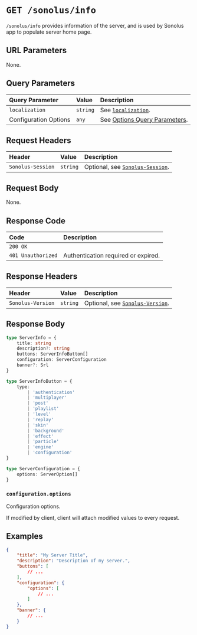 # `GET /sonolus/info`

`/sonolus/info` provides information of the server, and is used by Sonolus app to populate server home page.

## URL Parameters

None.

## Query Parameters

| Query Parameter       | Value    | Description                                                                   |
| :-------------------- | :------- | :---------------------------------------------------------------------------- |
| `localization`        | `string` | See [`localization`](../query-parameters/localization).                       |
| Configuration Options | `any`    | See [Options Query Parameters](../query-parameters/options-query-parameters). |

## Request Headers

| Header            | Value    | Description                                                    |
| :---------------- | :------- | :------------------------------------------------------------- |
| `Sonolus-Session` | `string` | Optional, see [`Sonolus-Session`](../headers/sonolus-session). |

## Request Body

None.

## Response Code

| Code               | Description                         |
| :----------------- | :---------------------------------- |
| `200 OK`           |                                     |
| `401 Unauthorized` | Authentication required or expired. |

## Response Headers

| Header            | Value    | Description                                                    |
| :---------------- | :------- | :------------------------------------------------------------- |
| `Sonolus-Version` | `string` | Optional, see [`Sonolus-Version`](../headers/sonolus-version). |

## Response Body

```ts
type ServerInfo = {
    title: string
    description?: string
    buttons: ServerInfoButton[]
    configuration: ServerConfiguration
    banner?: Srl
}

type ServerInfoButton = {
    type:
        | 'authentication'
        | 'multiplayer'
        | 'post'
        | 'playlist'
        | 'level'
        | 'replay'
        | 'skin'
        | 'background'
        | 'effect'
        | 'particle'
        | 'engine'
        | 'configuration'
}

type ServerConfiguration = {
    options: ServerOption[]
}
```

### `configuration.options`

Configuration options.

If modified by client, client will attach modified values to every request.

## Examples

```json
{
    "title": "My Server Title",
    "description": "Description of my server.",
    "buttons": [
        // ...
    ],
    "configuration": {
        "options": [
            // ...
        ]
    },
    "banner": {
        // ...
    }
}
```
